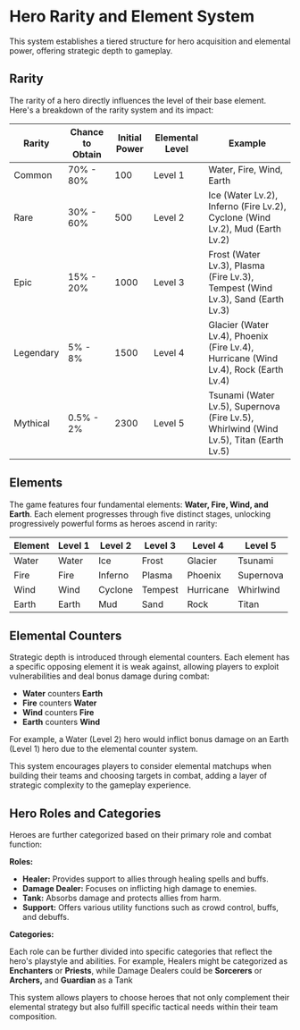 # Hero Rarity and Element System

This system establishes a tiered structure for hero acquisition and elemental power, offering strategic depth to gameplay.

## Rarity

The rarity of a hero directly influences the level of their base element. Here's a breakdown of the rarity system and its impact:

| **Rarity** | Chance to Obtain | Initial Power | **Elemental Level** | **Example**                                                                      |
| ---------------- | ---------------- | ------------- | ------------------------- | -------------------------------------------------------------------------------------- |
| Common           | 70% - 80%        | 100           | Level 1                   | Water, Fire, Wind, Earth                                                               |
| Rare             | 30% - 60%        | 500           | Level 2                   | Ice (Water Lv.2), Inferno (Fire Lv.2), Cyclone (Wind Lv.2), Mud (Earth Lv.2)           |
| Epic             | 15% - 20%        | 1000          | Level 3                   | Frost (Water Lv.3), Plasma (Fire Lv.3), Tempest (Wind Lv.3), Sand (Earth Lv.3)         |
| Legendary        | 5% - 8%          | 1500          | Level 4                   | Glacier (Water Lv.4), Phoenix (Fire Lv.4), Hurricane (Wind Lv.4), Rock (Earth Lv.4)    |
| Mythical         | 0.5% - 2%        | 2300          | Level 5                   | Tsunami (Water Lv.5), Supernova (Fire Lv.5), Whirlwind (Wind Lv.5), Titan (Earth Lv.5) |

## Elements

The game features four fundamental elements: **Water, Fire, Wind, and Earth**. Each element progresses through five distinct stages, unlocking progressively powerful forms as heroes ascend in rarity:

| **Element** | **Level 1** | **Level 2** | **Level 3** | **Level 4** | **Level 5** |
| ----------------- | ----------------- | ----------------- | ----------------- | ----------------- | ----------------- |
| Water             | Water             | Ice               | Frost             | Glacier           | Tsunami           |
| Fire              | Fire              | Inferno           | Plasma            | Phoenix           | Supernova         |
| Wind              | Wind              | Cyclone           | Tempest           | Hurricane         | Whirlwind         |
| Earth             | Earth             | Mud               | Sand              | Rock              | Titan             |

## Elemental Counters

Strategic depth is introduced through elemental counters. Each element has a specific opposing element it is weak against, allowing players to exploit vulnerabilities and deal bonus damage during combat:

* **Water** counters **Earth**
* **Fire** counters **Water**
* **Wind** counters **Fire**
* **Earth** counters **Wind**

For example, a Water (Level 2) hero would inflict bonus damage on an Earth (Level 1) hero due to the elemental counter system.

This system encourages players to consider elemental matchups when building their teams and choosing targets in combat, adding a layer of strategic complexity to the gameplay experience.

## Hero Roles and Categories

Heroes are further categorized based on their primary role and combat function:

**Roles:**

* **Healer:** Provides support to allies through healing spells and buffs.
* **Damage Dealer:** Focuses on inflicting high damage to enemies.
* **Tank:** Absorbs damage and protects allies from harm.
* **Support:** Offers various utility functions such as crowd control, buffs, and debuffs.

**Categories:**

Each role can be further divided into specific categories that reflect the hero's playstyle and abilities. For example, Healers might be categorized as **Enchanters** or **Priests**, while Damage Dealers could be **Sorcerers** or **Archers,** and **Guardian** as a Tank

This system allows players to choose heroes that not only complement their elemental strategy but also fulfill specific tactical needs within their team composition.
